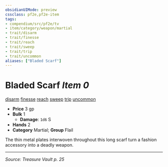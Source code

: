 ```yaml
---
obsidianUIMode: preview
cssclass: pf2e,pf2e-item
tags:
- compendium/src/pf2e/tv
- item/category/weapon/martial
- trait/disarm
- trait/finesse
- trait/reach
- trait/sweep
- trait/trip
- trait/uncommon
aliases: ["Bladed Scarf"]
---
```

# Bladed Scarf *Item 0*  
[disarm](Reference/Rules/Traits/disarm.md "Disarm Weapon Trait")  [finesse](finesse.md "Finesse Weapon Trait")  [reach](reach.md "Reach Weapon Trait")  [sweep](sweep.md "Sweep Weapon Trait")  [trip](Reference/Rules/Traits/trip.md "Trip Weapon Trait")  [uncommon](uncommon.md "Uncommon Rarity Trait")  

- **Price** 3 gp
- **Bulk** 1
  - **Damage**: `1d6` S
- **Hands** 2
- **Category** Martial; **Group** Flail 

The thin metal plates interwoven throughout this long scarf turn a fashion accessory into a deadly weapon.


---
*Source: Treasure Vault p. 25*